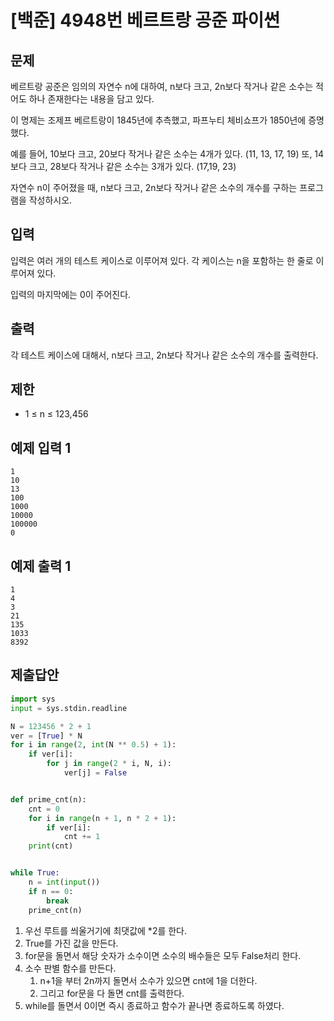 # [백준] 4948번 베르트랑 공준 파이썬

## 문제

베르트랑 공준은 임의의 자연수 n에 대하여, n보다 크고, 2n보다 작거나 같은 소수는 적어도 하나 존재한다는 내용을 담고 있다.

이 명제는 조제프 베르트랑이 1845년에 추측했고, 파프누티 체비쇼프가 1850년에 증명했다.

예를 들어, 10보다 크고, 20보다 작거나 같은 소수는 4개가 있다. (11, 13, 17, 19) 또, 14보다 크고, 28보다 작거나 같은 소수는 3개가 있다. (17,19, 23)

자연수 n이 주어졌을 때, n보다 크고, 2n보다 작거나 같은 소수의 개수를 구하는 프로그램을 작성하시오. 

## 입력

입력은 여러 개의 테스트 케이스로 이루어져 있다. 각 케이스는 n을 포함하는 한 줄로 이루어져 있다.

입력의 마지막에는 0이 주어진다.

## 출력

각 테스트 케이스에 대해서, n보다 크고, 2n보다 작거나 같은 소수의 개수를 출력한다.

## 제한

- 1 ≤ n ≤ 123,456

## 예제 입력 1 

```
1
10
13
100
1000
10000
100000
0
```

## 예제 출력 1

```
1
4
3
21
135
1033
8392
```

## 제출답안

```python
import sys
input = sys.stdin.readline

N = 123456 * 2 + 1
ver = [True] * N
for i in range(2, int(N ** 0.5) + 1):
    if ver[i]:
        for j in range(2 * i, N, i):
            ver[j] = False


def prime_cnt(n):
    cnt = 0
    for i in range(n + 1, n * 2 + 1):
        if ver[i]:
            cnt += 1
    print(cnt)


while True:
    n = int(input())
    if n == 0:
        break
    prime_cnt(n)
```

1. 우선 루트를 씌울거기에  최댓값에 *2를 한다.
2. True를 가진 값을 만든다.
3. for문을 돌면서 해당 숫자가 소수이면 소수의 배수들은 모두  False처리 한다.
4. 소수 판별 함수를 만든다.
   1. n+1을 부터 2n까지 돌면서 소수가 있으면 cnt에 1을 더한다.
   2. 그리고 for문을 다 돌면 cnt를 출력한다.
5. while를 돌면서 0이면 즉시 종료하고 함수가 끝나면 종료하도록 하였다.
